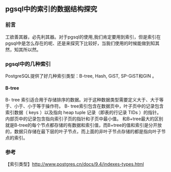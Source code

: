 ## pgsql中的索引的数据结构探究


### 前言

工欲善其器，必先利其器。对于pgsql的使用,我们肯定要用到索引，但是索引在pgsql中是怎么存在的呢、还是来探究下比较好，当我们使用的时候能做到知其然，知其所以然。

### pgsql中的几种索引

PostgreSQL提供了好几种索引类型：B-tree, Hash, GiST, SP-GiST和GIN 。

#### B-tree

B- tree 索引适合用于存储排序的数据。对于这种数据类型需要定义大于、大于等于、小于、小于等于操作符。
B- tree索引包含在数据页中，叶子页中的记录包含索引数据（ keys ）以及指向 heap tuple 记录（即表的行记录 TIDs ）的指针。内部页中的记录包含指向索引子页的指针和子页中最小值。
和B+tree最大的区别就是B-tree的每个节点都存储的有数据和索引值，而B+tree的值和索引是分开放的，数据只存储在最下层的叶子节点，而上面的非叶子节点存储的都是指向叶子节点的索引。













### 参考
【索引类型】http://www.postgres.cn/docs/9.4/indexes-types.html   